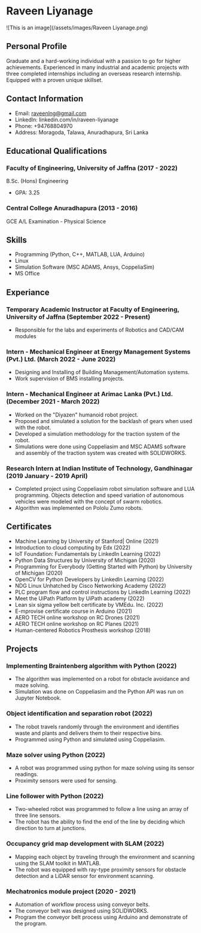 # Raveen Liyanage
![This is an image](/assets/images/Raveen Liyanage.png)
## Personal Profile
Graduate and a hard-working individual with a passion to go for higher achievements. Experienced in many industrial and academic projects with three completed internships including an overseas research internship. Equipped with a proven unique skillset.

## Contact Information
* Email: raveenlng@gmail.com
* LinkedIn: linkedin.com/in/raveen-liyanage
* Phone: +94768804970
* Address: Moragoda, Talawa, Anuradhapura, Sri Lanka

## Educational Qualifications
### Faculty of Engineering, University of Jaffna (2017 - 2022)
B.Sc. (Hons) Engineering
* GPA: 3.25

### Central College Anuradhapura (2013 - 2016)
GCE A/L Examination - Physical Science

## Skills
* Programming (Python, C++, MATLAB, LUA, Arduino)
* Linux
* Simulation Software (MSC ADAMS, Ansys, CoppeliaSim)
* MS Office

## Experiance
### Temporary Academic Instructor at Faculty of Engineering, University of Jaffna (September 2022 - Present)
* Responsible for the labs and experiments of Robotics and CAD/CAM modules

### Intern - Mechanical Engineer at Energy Management Systems (Pvt.) Ltd. (March 2022 - June 2022)
* Designing and Installing of Building Management/Automation systems.
* Work supervision of BMS installing projects.

### Intern - Mechanical Engineer at Arimac Lanka (Pvt.) Ltd. (December 2021 - March 2022)
* Worked on the "Diyazen" humanoid robot project.
* Proposed and simulated a solution for the backlash of gears when used with the robot. 
* Developed a simulation methodology for the traction system of the robot.
* Simulations were done using Coppeliasim and MSC ADAMS software and assembly of the traction system was created with SOLIDWORKS.

### Research Intern at Indian Institute of Technology, Gandhinagar (2019 January - 2019 April)
* Completed project using Coppeliasim robot simulation software and LUA programming. Objects detection and speed variation of autonomous vehicles were modeled with the concept of swarm robotics.
* Algorithm was implemented on Pololu Zumo robots.

## Certificates
* Machine Learning by University of Stanford| Online (2021)
* Introduction to cloud computing by Edx (2022)
* IoT Foundation: Fundamentals by LinkedIn Learning (2022)
* Python Data Structures by University of Michigan (2020)
* Programming for Everybody (Getting Started with Python) by University of Michigan (2020)
* OpenCV for Python Developers by LinkedIn Learning (2022)
* NDG Linux Unhatched by Cisco Networking Academy (2022)
* PLC program flow and control instructions by LinkedIn Learning (2022)
* Meet the UiPath Platform by UiPath academy (2022)
* Lean six sigma yellow belt certificate by VMEdu. Inc. (2022)
* E-mprovise certificate course in Arduino (2021)
* AERO TECH online workshop on RC Drones (2021)
* AERO TECH online workshop on RC Planes (2021)
* Human-centered Robotics Prosthesis workshop (2018)

## Projects
### Implementing Braintenberg algorithm with Python (2022)
* The algorithm was implemented on a robot for obstacle avoidance and maze solving.
* Simulation was done on Coppeliasim and the Python API was run on Jupyter Notebook.

### Object identification and separation robot (2022)
* The robot travels randomly through the environment and identifies waste and plants and delivers them to their respective bins.
* Programmed using Python and simulated using Coppeliasim.

### Maze solver using Python (2022)
* A robot was programmed using python for maze solving using its sensor readings.
* Proximity sensors were used for sensing.

### Line follower with Python (2022)
* Two-wheeled robot was programmed to follow a line using an array of three line sensors.
* The robot has the ability to find the end of the line by deciding which direction to turn at junctions.

### Occupancy grid map development with SLAM (2022)
* Mapping each object by traveling through the environment and scanning using the SLAM toolkit in MATLAB.
* The robot was equipped with ray-type proximity sensors for obstacle detection and a LiDAR sensor for environment scanning.

### Mechatronics module project (2020 - 2021)
* Automation of workflow process using conveyor belts.
* The conveyor belt was designed using SOLIDWORKS.
* Program the conveyor belt process using Arduino and demonstrate of the program.
